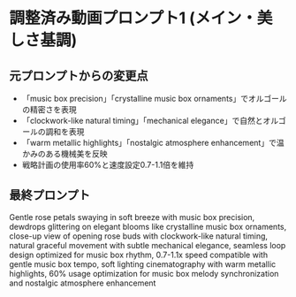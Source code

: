 # 調整済み動画プロンプト1 (メイン・美しさ基調)

## 元プロンプトからの変更点
- 「music box precision」「crystalline music box ornaments」でオルゴールの精密さを表現
- 「clockwork-like natural timing」「mechanical elegance」で自然とオルゴールの調和を表現
- 「warm metallic highlights」「nostalgic atmosphere enhancement」で温かみのある機械美を反映
- 戦略計画の使用率60%と速度設定0.7-1.1倍を維持

## 最終プロンプト
Gentle rose petals swaying in soft breeze with music box precision, dewdrops glittering on elegant blooms like crystalline music box ornaments, close-up view of opening rose buds with clockwork-like natural timing, natural graceful movement with subtle mechanical elegance, seamless loop design optimized for music box rhythm, 0.7-1.1x speed compatible with gentle music box tempo, soft lighting cinematography with warm metallic highlights, 60% usage optimization for music box melody synchronization and nostalgic atmosphere enhancement